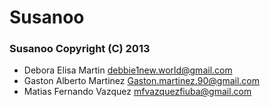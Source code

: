 Susanoo
=======


### Susanoo  Copyright (C) 2013
 - Debora Elisa Martin <debbie1new.world@gmail.com> 
 - Gaston Alberto Martinez <Gaston.martinez.90@gmail.com> 
 - Matias Fernando Vazquez <mfvazquezfiuba@gmail.com> 

